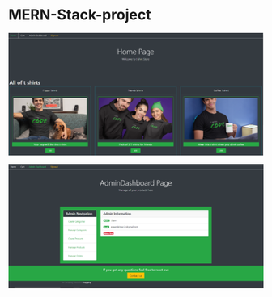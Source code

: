 # MERN-Stack-project

![alt text](https://github.com/swapnil0709/MERN-Stack-project/blob/master/Homepage.png)

![alt text](https://github.com/swapnil0709/MERN-Stack-project/blob/master/Admin%20page.png)
